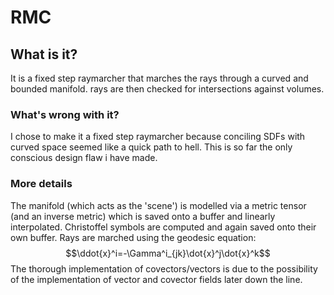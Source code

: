# RMC
## What is it?
It is a fixed step raymarcher that marches the rays through a curved and bounded manifold.
rays are then checked for intersections against volumes.

### What's wrong with it?
I chose to make it a fixed step raymarcher because conciling SDFs with curved space seemed like a quick path to hell.
This is so far the only conscious design flaw i have made.

### More details
The manifold (which acts as the 'scene') is modelled via a metric tensor (and an inverse metric) which is saved onto a buffer and linearly interpolated.
Christoffel symbols are computed and again saved onto their own buffer. 
Rays are marched using the geodesic equation:
$$\ddot{x}^i=-\Gamma^i_{jk}\dot{x}^j\dot{x}^k$$
The thorough implementation of covectors/vectors is due to the possibility of the implementation of vector and covector fields later down the line.
